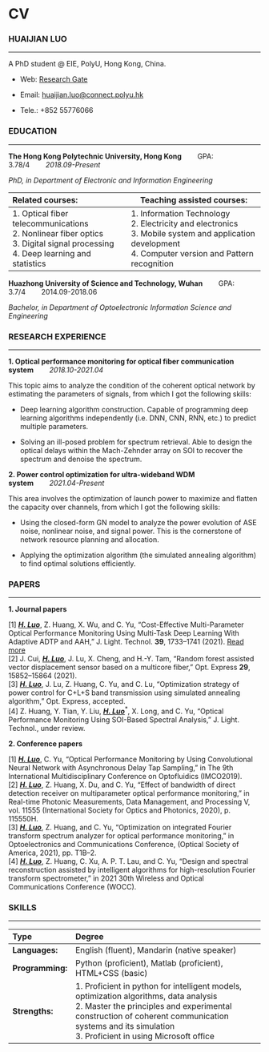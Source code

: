# CV



### HUAIJIAN LUO

---

A PhD student @ EIE, PolyU, Hong Kong, China.

- Web: [Research Gate](https://www.researchgate.net/profile/Huaijian-Luo)

- Email: [huaijian.luo@connect.polyu.hk](mailto:huaijian.luo@connect.polyu.hk)

- Tele.: +852 55776066



### EDUCATION

---

**The Hong Kong Polytechnic University, Hong Kong**        GPA: 3.78/4        *2018.09-Present*

*PhD, in Department of Electronic and Information Engineering*

| Related courses:                                                                                                                       | Teaching assisted courses:                                                                                                                                    |
|:-------------------------------------------------------------------------------------------------------------------------------------- | ------------------------------------------------------------------------------------------------------------------------------------------------------------- |
| 1. Optical fiber telecommunications<br/>2. Nonlinear fiber optics<br/>3. Digital signal processing<br/>4. Deep learning and statistics | 1. Information Technology<br/>2. Electricity and electronics<br/>3. Mobile system and application development<br/>4. Computer version and Pattern recognition |

**Huazhong University of Science and Technology, Wuhan**        GPA: 3.7/4        2014.09-2018.06

*Bachelor, in Department of Optoelectronic Information Science and Engineering*



### RESEARCH EXPERIENCE

---

**1. Optical performance monitoring for optical fiber communication system**        *2018.10-2021.04*

This topic aims to analyze the condition of the coherent optical network by estimating the parameters of signals, from which I got the following skills:

- Deep learning algorithm construction. Capable of programming deep learning algorithms independently (i.e. DNN, CNN, RNN, etc.) to predict multiple parameters.

- Solving an ill-posed problem for spectrum retrieval. Able to design the optical delays within the Mach-Zehnder array on SOI to recover the spectrum and denoise the spectrum.

**2. Power control optimization for ultra-wideband WDM system**        *2021.04-Present*

This area involves the optimization of launch power to maximize and flatten the capacity over channels, from which I got the following skills:

- Using the closed-form GN model to analyze the power evolution of ASE noise, nonlinear noise, and signal power. This is the cornerstone of network resource planning and allocation.

- Applying the optimization algorithm (the simulated annealing algorithm) to find optimal solutions efficiently.



### PAPERS

---

**1. Journal papers**

[1] **<u>*H. Luo*</u>**, Z. Huang, X. Wu, and C. Yu, “Cost-Effective Multi-Parameter Optical Performance Monitoring Using Multi-Task Deep Learning With Adaptive ADTP and AAH,” J. Light. Technol. **39**, 1733–1741 (2021). [Read more](2021OE.md)<br>[2] J. Cui, **<u><em>H. Luo</em></u>**, J. Lu, X. Cheng, and H.-Y. Tam, “Random forest assisted vector displacement sensor based on a multicore fiber,” Opt. Express **29**, 15852–15864 (2021).<br>[3] **<u><em>H. Luo</em></u>**, J. Lu, Z. Huang, C. Yu, and C. Lu, “Optimization strategy of power control for C+L+S band transmission using simulated annealing algorithm,” Opt. Express, accepted.<br>[4] Z. Huang, Y. Tian, Y. Liu, **<u>*H. Luo*</u>**$^{*}$, X. Long, and C. Yu, “Optical Performance Monitoring Using SOI-Based Spectral Analysis,” J. Light. Technol., under review.

**2. Conference papers**

[1] **<u>*H. Luo*</u>**, C. Yu, “Optical Performance Monitoring by Using Convolutional Neural Network with Asynchronous Delay Tap Sampling,” in The 9th International Multidisciplinary Conference on Optofluidics (IMCO2019).<br>[2] **<u><em>H. Luo</em></u>**, Z. Huang, X. Du, and C. Yu, “Effect of bandwidth of direct detection receiver on multiparameter optical performance monitoring,” in Real-time Photonic Measurements, Data Management, and Processing V, vol. 11555
(International Society for Optics and Photonics, 2020), p. 115550H.<br>[3] **<u><em>H. Luo</em></u>**, Z. Huang, and C. Yu, “Optimization on integrated Fourier transform spectrum analyzer for optical performance monitoring,” in Optoelectronics and Communications Conference, (Optical Society of America, 2021), pp. T1B–2.<br>[4] **<u><em>H. Luo</em></u>**, Z. Huang, C. Xu, A. P. T. Lau, and C. Yu, “Design and spectral reconstruction assisted by intelligent algorithms for high-resolution Fourier transform spectrometer,” in 2021 30th Wireless and Optical Communications Conference (WOCC).



### SKILLS

---

| Type             | Degree                                                                                                                                                                                                                                             |
|:---------------- |:-------------------------------------------------------------------------------------------------------------------------------------------------------------------------------------------------------------------------------------------------- |
| **Languages:**   | English (fluent), Mandarin (native speaker)                                                                                                                                                                                                        |
| **Programming:** | Python (proficient), Matlab (proficient), HTML+CSS (basic)                                                                                                                                                                                         |
| **Strengths:**   | 1. Proficient in python for intelligent models, optimization algorithms, data analysis<br/>2. Master the principles and experimental construction of coherent communication systems and its simulation<br/>3. Proficient in using Microsoft office |
